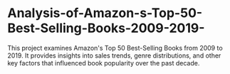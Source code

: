 # Analysis-of-Amazon-s-Top-50-Best-Selling-Books-2009-2019-
This project examines Amazon's Top 50 Best-Selling Books from 2009 to 2019. It provides insights into sales trends, genre distributions, and other key factors that influenced book popularity over the past decade.
